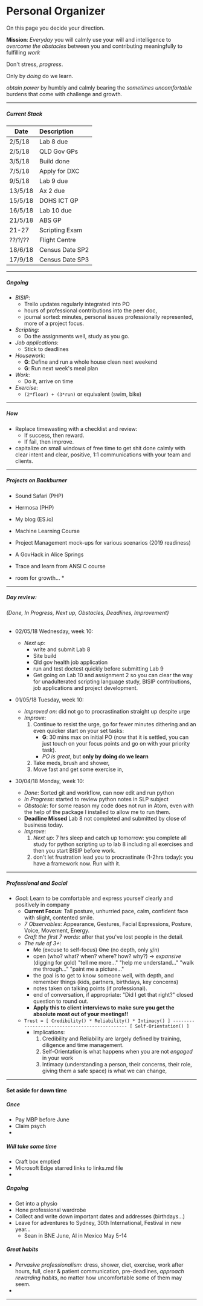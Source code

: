 # Personal Organizer

On this page you decide your direction.

**Mission**: *Everyday* you will calmly use your will and intelligence to *overcome the obstacles* between you and contributing meaningfully to fulfilling *work*

Don't stress, *progress*.

Only by *doing* do we learn.

*obtain power* by humbly and calmly bearing the *sometimes uncomfortable* burdens that come with challenge and growth.

---

##### Current Stack

| Date    | Description                |
| ------- |:-------------------------- |
|  2/5/18 | Lab  8 due |
|  2/5/18 | QLD Gov GPs |
|  3/5/18 | Build done |
|  7/5/18 | Apply for DXC |
|  9/5/18 | Lab  9 due |
| 13/5/18 | Ax 2   due |
| 15/5/18 | DOHS ICT GP |
| 16/5/18 | Lab 10 due |
| 21/5/18 | ABS GP |
| 21-27   | Scripting Exam |
| ??/?/?? | Flight Centre |
| 18/6/18 | Census Date SP2 |
| 17/9/18 | Census Date SP3 |

---

##### Ongoing

* *BISIP*:
    * Trello updates regularly integrated into PO
    * hours of professional contributions into the peer doc,
    * journal sorted: minutes, personal issues professionally represented, more of a project focus.
* *Scripting*:
    * Do the assignments well, study as you go.
* *Job applications*:
    * Stick to deadlines
* *Housework*:
    * **G**: Define and run a whole house clean next weekend
    * **G**: Run next week's meal plan
* *Work*:
    * Do it, arrive on time
* *Exercise*:
    * `(2*floor) + (3*run)` or equivalent (swim, bike)

---

##### How

* Replace timewasting with a checklist and review:
    * If success, then reward.
    * If fail,    then improve.
* capitalize on small windows of free time to get shit done calmly with clear intent and clear, positive, 1:1 communications with your team and clients.

---

##### Projects on Backburner

* Sound Safari (PHP)
* Hermosa (PHP)
* My blog (ES.io)
* Machine Learning Course
* Project Management mock-ups for various scenarios (2019 readiness)
* A GovHack in Alice Springs
* Trace and learn from ANSI C course

* room for growth...
    *

---

##### Day review:
###### (Done, In Progress, Next up, Obstacles, Deadlines, Improvement)

* 02/05/18 Wednesday, week 10:
    * *Next up*:
        * write and submit Lab 8
        * Site build
        * Qld gov health job application
        * run and test doctest quickly before submitting Lab 9
        * Get going on Lab 10 and assignment 2 so you can clear the way for unadulterated scripting language study, BISIP contributions, job applications and project development.

* 01/05/18 Tuesday, week 10:
    * *Improved on*: did not go to procrastination straight up despite urge
    * *Improve*:
        1. Continue to resist the urge, go for fewer minutes dithering and an even quicker start on your set tasks:
            * **G**: 30 mins max on initial PO (now that it is settled, you can just touch on your focus points and go on with your priority task).
            * *PO is great*, but **only by doing do we learn**
        1. Take meds, brush and shower,
        1. Move fast and get some exercise in,

* 30/04/18 Monday, week 10:
    * *Done*: Sorted git and workflow, can now edit and run python
    * *In Progress*: started to review python notes in SLP subject
    * *Obstacle*: for some reason my code does not run in Atom, even with the help of the package I installed to allow me to run them.
    * **Deadline Missed** Lab 8 not completed and submitted by close of business today.
    * *Improve*:
        1. *Next up*: 7 hrs sleep and catch up tomorrow: you complete all study for python scripting up to lab 8 including all exercises and then you start BISIP before work.
        1. don't let frustration lead you to procrastinate (1-2hrs today): you have a framework now. Run with it.

---

##### Professional and Social

* *Goal*: Learn to be comfortable and express yourself clearly and positively in company
    * **Current Focus**: Tall posture, unhurried pace, calm, confident face with slight, contented smile.
    * *7 Observables*: Appearance, Gestures, Facial Expressions, Posture, Voice, Movement, Energy.
    * *Craft the first 7 words*: after that you've lost people in the detail.
    * *The rule of 3+*:
        * ~~Me~~ (excuse to self-focus) ~~One~~ (no depth, only y/n)
        * open (who? what? when? where? how? why?) -> *expansive* (digging for gold) "tell me more..." "help me understand..." "walk me through..." "paint me a picture..."
        * the goal is to get to know someone well, with depth, and remember things (kids, partners, birthdays, key concerns)
        * notes taken on talking points (if professional).
        * end of conversation, if appropriate: "Did I get that right?" closed question to round out.
        * **Apply this to client interviews to make sure you get the absolute most out of your meetings!!**
    * `Trust = [ Credibility() * Reliability() * Intimacy() ]
               ----------------------------------------------
                         [ Self-Orientation() ]`
        * Implications:
            1. Credibility and Reliability are largely defined by training, diligence and time management.
            1. Self-Orientation is what happens when you are not *engaged* in your work
            1. Intimacy (understanding a person, their concerns, their role, giving them a safe space) is what we can change,

---

#### Set aside for down time

##### Once

* Pay MBP before June
* Claim psych
*

##### Will take some time

* Craft box emptied
* Microsoft Edge starred links to links.md file
*

##### Ongoing

* Get into a physio
* Hone professional wardrobe
* Collect and write down important dates and addresses (birthdays...)
* Leave for adventures to Sydney, 30th International, Festival in new year...
    * Sean in BNE June, Al in Mexico May 5-14

##### Great habits

* *Pervasive professionalism*: dress, shower, diet, exercise, work after hours, full, clear & patient communication, pre-deadlines, *approach rewarding habits*, no matter how uncomfortable some of them may seem.
*

---
